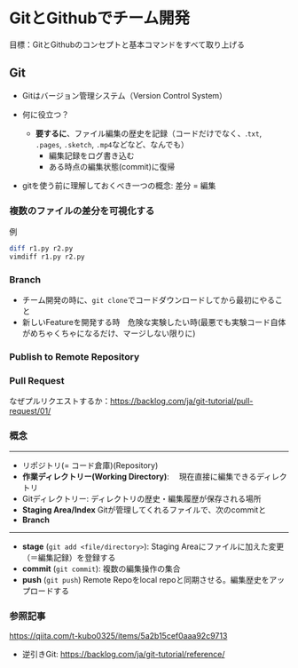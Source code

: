 # GitとGithubでチーム開発
目標：GitとGithubのコンセプトと基本コマンドをすべて取り上げる


## Git
- Gitはバージョン管理システム（Version Control System）

- 何に役立つ？
  - **要するに**、ファイル編集の歴史を記録（コードだけでなく、.`txt`, `.pages`, `.sketch`, `.mp4`などなど、なんでも）
    - 編集記録をログ書き込む　
    - ある時点の編集状態(commit)に復帰
- gitを使う前に理解しておくべき一つの概念: 差分 = 編集 


### 複数のファイルの差分を可視化する
例
```sh 
diff r1.py r2.py
vimdiff r1.py r2.py
```

### Branch
- チーム開発の時に、`git clone`でコードダウンロードしてから最初にやること
- 新しいFeatureを開発する時　危険な実験したい時(最悪でも実験コード自体がめちゃくちゃになるだけ、マージしない限りに)

### Publish to Remote Repository


### Pull Request
なぜプルリクエストするか：https://backlog.com/ja/git-tutorial/pull-request/01/


### 概念
<hr>

- リポジトリ(= コード倉庫)(Repository)
- **作業ディレクトリー(Working Directory)**:　
現在直接に編集できるディレクトリ
- Gitディレクトリー: ディレクトリの歴史・編集履歴が保存される場所
- **Staging Area/Index**
  Gitが管理してくれるファイルで、次のcommitと
- **Branch**
<hr>

- **stage** (`git add <file/directory>`):
  Staging Areaにファイルに加えた変更（＝編集記録）を登録する
- **commit** (`git commit`):
  複数の編集操作の集合
- **push** (`git push`)
  Remote Repoをlocal repoと同期させる。編集歴史をアップロードする







### 参照記事
https://qiita.com/t-kubo0325/items/5a2b15cef0aaa92c9713


- 逆引きGit: https://backlog.com/ja/git-tutorial/reference/
